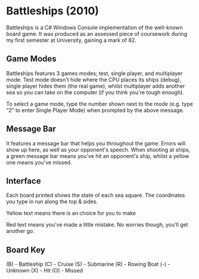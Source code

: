 Battleships (2010)
===========

Battleships is a C# Windows Console implementation of the well-known board game. It was produced as an assessed piece of coursework during my first semester at University, gaining a mark of 82.

Game Modes
--------------
Battleships features 3 games modes; test, single player, and multiplayer mode. Test mode doesn't hide where the CPU places its ships (debug), single player hides them (the real game), whilst multiplayer adds another sea so you can take on the computer (if you think you're tough enough).

To select a game mode, type the number shown next to the mode (e.g. type “2” to enter Single Player Mode) when prompted by the above message.

Message Bar
--------------
It features a message bar that helps you throughout the game. Errors will show up here, as well as your opponent's speech. When shooting at ships, a green message bar means you've hit an opponent's ship, whilst a yellow one means you've missed.

Interface
--------------
Each board printed shows the state of each sea square. The coordinates you type in run along the top & sides.

Yellow text means there is an choice for you to make

Red text means you’ve made a little mistake. No worries though, you’ll get another go.

Board Key
--------------
(B) - Battleship
(C) - Cruise
(S) - Submarine
(R) - Rowing Boat
(-) - Unknown
(X) - Hit
(O) - Missed
